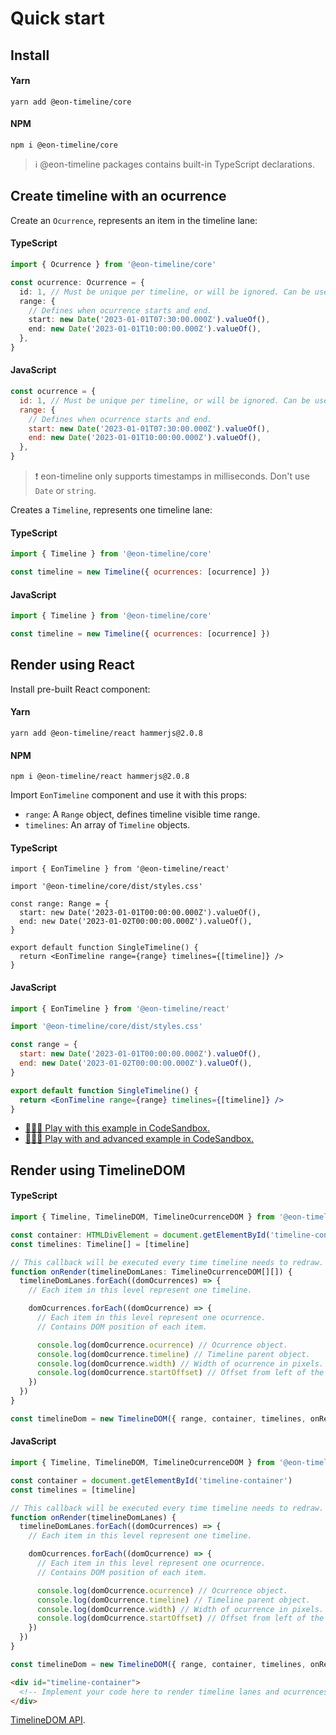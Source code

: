 # Quick start

## Install

<!-- tabs:start -->

#### **Yarn**

```
yarn add @eon-timeline/core
```

#### **NPM**

```
npm i @eon-timeline/core
```

<!-- tabs:end -->

> ℹ️ @eon-timeline packages contains built-in TypeScript declarations.

## Create timeline with an ocurrence

Create an `Ocurrence`, represents an item in the timeline lane:

<!-- tabs:start -->

#### **TypeScript**

```typescript
import { Ocurrence } from '@eon-timeline/core'

const ocurrence: Ocurrence = {
  id: 1, // Must be unique per timeline, or will be ignored. Can be used to update ocurrence if needed.
  range: {
    // Defines when ocurrence starts and end.
    start: new Date('2023-01-01T07:30:00.000Z').valueOf(),
    end: new Date('2023-01-01T10:00:00.000Z').valueOf(),
  },
}
```

#### **JavaScript**

```javascript
const ocurrence = {
  id: 1, // Must be unique per timeline, or will be ignored. Can be used to update ocurrence if needed.
  range: {
    // Defines when ocurrence starts and end.
    start: new Date('2023-01-01T07:30:00.000Z').valueOf(),
    end: new Date('2023-01-01T10:00:00.000Z').valueOf(),
  },
}
```

<!-- tabs:end -->

> ❗ eon-timeline only supports timestamps in milliseconds. Don't use `Date` or `string`.

Creates a `Timeline`, represents one timeline lane:

<!-- tabs:start -->

#### **TypeScript**

```js
import { Timeline } from '@eon-timeline/core'

const timeline = new Timeline({ ocurrences: [ocurrence] })
```

#### **JavaScript**

```js
import { Timeline } from '@eon-timeline/core'

const timeline = new Timeline({ ocurrences: [ocurrence] })
```

<!-- tabs:end -->

## Render using React

Install pre-built React component:

<!-- tabs:start -->

#### **Yarn**

```
yarn add @eon-timeline/react hammerjs@2.0.8
```

#### **NPM**

```
npm i @eon-timeline/react hammerjs@2.0.8
```

<!-- tabs:end -->

Import `EonTimeline` component and use it with this props:

- `range`: A `Range` object, defines timeline visible time range.
- `timelines`: An array of `Timeline` objects.

<!-- tabs:start -->

#### **TypeScript**

```tsx
import { EonTimeline } from '@eon-timeline/react'

import '@eon-timeline/core/dist/styles.css'

const range: Range = {
  start: new Date('2023-01-01T00:00:00.000Z').valueOf(),
  end: new Date('2023-01-02T00:00:00.000Z').valueOf(),
}

export default function SingleTimeline() {
  return <EonTimeline range={range} timelines={[timeline]} />
}
```

#### **JavaScript**

```jsx
import { EonTimeline } from '@eon-timeline/react'

import '@eon-timeline/core/dist/styles.css'

const range = {
  start: new Date('2023-01-01T00:00:00.000Z').valueOf(),
  end: new Date('2023-01-02T00:00:00.000Z').valueOf(),
}

export default function SingleTimeline() {
  return <EonTimeline range={range} timelines={[timeline]} />
}
```

<!-- tabs:end -->

- [🧑🏻‍💻 Play with this example in CodeSandbox.](https://codesandbox.io/s/eon-timeline-react-typescript-forked-58ncfs?file=/src/App.tsx)
- [🧑🏻‍💻 Play with and advanced example in CodeSandbox.](https://codesandbox.io/s/eon-timeline-react-typescript-3ogq9z?file=/src/App.tsx)

## Render using TimelineDOM

<!-- tabs:start -->

#### **TypeScript**

```ts
import { Timeline, TimelineDOM, TimelineOcurrenceDOM } from '@eon-timeline/core'

const container: HTMLDivElement = document.getElementById('timeline-container')
const timelines: Timeline[] = [timeline]

// This callback will be executed every time timeline needs to redraw.
function onRender(timelineDomLanes: TimelineOcurrenceDOM[][]) {
  timelineDomLanes.forEach((domOcurrences) => {
    // Each item in this level represent one timeline.

    domOcurrences.forEach((domOcurrence) => {
      // Each item in this level represent one ocurrence.
      // Contains DOM position of each item.

      console.log(domOcurrence.ocurrence) // Ocurrence object.
      console.log(domOcurrence.timeline) // Timeline parent object.
      console.log(domOcurrence.width) // Width of ocurrence in pixels.
      console.log(domOcurrence.startOffset) // Offset from left of the container in pixels.
    })
  })
}

const timelineDom = new TimelineDOM({ range, container, timelines, onRender })
```

#### **JavaScript**

```js
import { Timeline, TimelineDOM, TimelineOcurrenceDOM } from '@eon-timeline/core'

const container = document.getElementById('timeline-container')
const timelines = [timeline]

// This callback will be executed every time timeline needs to redraw.
function onRender(timelineDomLanes) {
  timelineDomLanes.forEach((domOcurrences) => {
    // Each item in this level represent one timeline.

    domOcurrences.forEach((domOcurrence) => {
      // Each item in this level represent one ocurrence.
      // Contains DOM position of each item.

      console.log(domOcurrence.ocurrence) // Ocurrence object.
      console.log(domOcurrence.timeline) // Timeline parent object.
      console.log(domOcurrence.width) // Width of ocurrence in pixels.
      console.log(domOcurrence.startOffset) // Offset from left of the container in pixels.
    })
  })
}

const timelineDom = new TimelineDOM({ range, container, timelines, onRender })
```

<!-- tabs:end -->

```html
<div id="timeline-container">
  <!-- Implement your code here to render timeline lanes and ocurrences -->
</div>
```

[TimelineDOM API](./timeline-dom-api.md).
